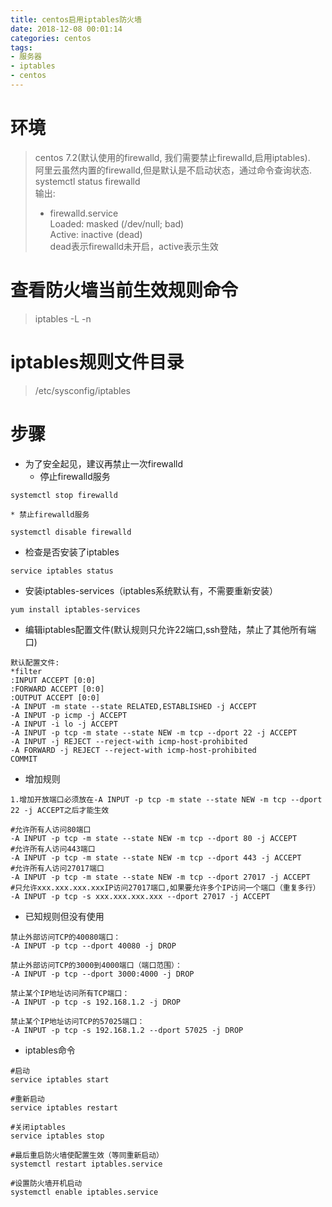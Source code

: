 ```yaml
---
title: centos启用iptables防火墙
date: 2018-12-08 00:01:14
categories: centos
tags: 
- 服务器
- iptables
- centos
---
```



# 环境

> centos 7.2(默认使用的firewalld, 我们需要禁止firewalld,启用iptables).  
> 阿里云虽然内置的firewalld,但是默认是不启动状态，通过命令查询状态.  
> systemctl status firewalld  
> 输出:  
> * firewalld.service   
   Loaded: masked (/dev/null; bad)  
   Active: inactive (dead)   
   dead表示firewalld未开启，active表示生效  

# 查看防火墙当前生效规则命令
> iptables -L -n

# iptables规则文件目录
> /etc/sysconfig/iptables

# 步骤

* 为了安全起见，建议再禁止一次firewalld
    * 停止firewalld服务
```
systemctl stop firewalld
```
    * 禁止firewalld服务
```
systemctl disable firewalld
```

* 检查是否安装了iptables
```
service iptables status
```

* 安装iptables-services（iptables系统默认有，不需要重新安装）
```
yum install iptables-services
```

* 编辑iptables配置文件(默认规则只允许22端口,ssh登陆，禁止了其他所有端口)
```
默认配置文件:
*filter
:INPUT ACCEPT [0:0]
:FORWARD ACCEPT [0:0]
:OUTPUT ACCEPT [0:0]
-A INPUT -m state --state RELATED,ESTABLISHED -j ACCEPT
-A INPUT -p icmp -j ACCEPT
-A INPUT -i lo -j ACCEPT
-A INPUT -p tcp -m state --state NEW -m tcp --dport 22 -j ACCEPT
-A INPUT -j REJECT --reject-with icmp-host-prohibited
-A FORWARD -j REJECT --reject-with icmp-host-prohibited
COMMIT
```

* 增加规则
```
1.增加开放端口必须放在-A INPUT -p tcp -m state --state NEW -m tcp --dport 22 -j ACCEPT之后才能生效

#允许所有人访问80端口
-A INPUT -p tcp -m state --state NEW -m tcp --dport 80 -j ACCEPT
#允许所有人访问443端口
-A INPUT -p tcp -m state --state NEW -m tcp --dport 443 -j ACCEPT
#允许所有人访问27017端口
-A INPUT -p tcp -m state --state NEW -m tcp --dport 27017 -j ACCEPT
#只允许xxx.xxx.xxx.xxxIP访问27017端口,如果要允许多个IP访问一个端口（重复多行）
-A INPUT -p tcp -s xxx.xxx.xxx.xxx --dport 27017 -j ACCEPT
```

* 已知规则但没有使用
```
禁止外部访问TCP的40080端口：
-A INPUT -p tcp --dport 40080 -j DROP

禁止外部访问TCP的3000到4000端口（端口范围）：
-A INPUT -p tcp --dport 3000:4000 -j DROP

禁止某个IP地址访问所有TCP端口：
-A INPUT -p tcp -s 192.168.1.2 -j DROP

禁止某个IP地址访问TCP的57025端口：
-A INPUT -p tcp -s 192.168.1.2 --dport 57025 -j DROP
```

* iptables命令
```
#启动
service iptables start

#重新启动
service iptables restart

#关闭iptables
service iptables stop

#最后重启防火墙使配置生效（等同重新启动）
systemctl restart iptables.service

#设置防火墙开机启动
systemctl enable iptables.service
```